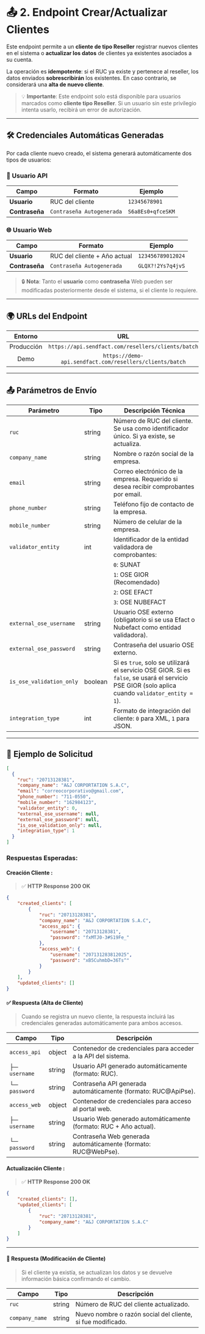 # 📤 2. Endpoint Crear/Actualizar Clientes

Este endpoint permite a un **cliente de tipo Reseller** registrar nuevos clientes en el sistema o **actualizar los datos** de clientes ya existentes asociados a su cuenta.

La operación es **idempotente**: si el RUC ya existe y pertenece al reseller, los datos enviados **sobrescribirán** los existentes. En caso contrario, se considerará una **alta de nuevo cliente**.

> 💡 **Importante**: Este endpoint solo está disponible para usuarios marcados como **cliente tipo Reseller**. Si un usuario sin este privilegio intenta usarlo, recibirá un error de autorización.

---

## 🛠️ Credenciales Automáticas Generadas

Por cada cliente nuevo creado, el sistema generará automáticamente dos tipos de usuarios:

### 🔐 Usuario API

|     Campo      |           Formato         |      Ejemplo      |
|----------------|---------------------------|-------------------|
|  **Usuario**   |       RUC del cliente     |   `12345678901`   |
| **Contraseña** | `Contraseña Autogenerada` | `S6a8Es0+qfceSKM` |

### 🌐 Usuario Web

|     Campo      |            Formato            |     Ejemplo      |
|----------------|-------------------------------|------------------|
|   **Usuario**  | RUC del cliente + Año actual  | `123456789012024`|
| **Contraseña** |   `Contraseña Autogenerada`   | `GLQX?!2Ys7q4jvS`|

> 🔒 **Nota**: Tanto el **usuario** como **contraseña** Web pueden ser modificadas posteriormente desde el sistema, si el cliente lo requiere.

---

## 🌍 URLs del Endpoint

| Entorno     | URL                                                            | Método |
|:-----------:|:--------------------------------------------------------------:|:------:|
| Producción  | `https://api.sendfact.com/resellers/clients/batch`|  POST  |
| Demo        | `https://demo-api.sendfact.com/resellers/clients/batch` |  POST  |

---

## 📤 Parámetros de Envío

| Parámetro               | Tipo     | Descripción Técnica                                                                 |
|-------------------------|----------|--------------------------------------------------------------------------------------|
| `ruc`                   | string   | Número de RUC del cliente. Se usa como identificador único. Si ya existe, se actualiza. |
| `company_name`          | string   | Nombre o razón social de la empresa.                                                |
| `email`                 | string   | Correo electrónico de la empresa. Requerido si desea recibir comprobantes por email. |
| `phone_number`          | string   | Teléfono fijo de contacto de la empresa.                                            |
| `mobile_number`         | string   | Número de celular de la empresa.                                                    |
| `validator_entity`      | int      | Identificador de la entidad validadora de comprobantes:                              |
|                         |          | `0`: SUNAT  |
|                         |          | `1`: OSE GIOR (Recomendado)         |
|                         |          | `2`: OSE EFACT        |
|                         |          | `3`: OSE NUBEFACT     |
| `external_ose_username` | string   | Usuario OSE externo (obligatorio si se usa Efact o Nubefact como entidad validadora). |
| `external_ose_password` | string   | Contraseña del usuario OSE externo.                                                 |
| `is_ose_validation_only`| boolean  | Si es `true`, solo se utilizará el servicio OSE GIOR. Si es `false`, se usará el servicio PSE GIOR (solo aplica cuando `validator_entity = 1`). |
| `integration_type`      | int      | Formato de integración del cliente: `0` para XML, `1` para JSON.                    |

---

## 🧾 Ejemplo de Solicitud

```json
[
  {
    "ruc": "20713128381",
    "company_name": "A&J CORPORTATION S.A.C",
    "email": "correocorporativo@gmail.com",
    "phone_number": "711-0550",
    "mobile_number": "162984123",
    "validator_entity": 0,
    "external_ose_username": null,
    "external_ose_password": null,
    "is_ose_validation_only": null,
    "integration_type": 1
  }
]
```

###  **Respuestas Esperadas:**

####  **Creación Cliente :**
> ✅ **HTTP Response 200 OK**
```json
{
    "created_clients": [
        {
            "ruc": "20713128381",
            "company_name": "A&J CORPORTATION S.A.C",
            "access_api": {
                "username": "20713128381",
                "password": "fxMTJ0-3#S19Fe_"
            },
            "access_web": {
                "username": "207131283812025",
                "password": "xB5CuhmbD=36Ts^"
            }
        }
    ],
    "updated_clients": []
}
```
#### ✅ Respuesta (Alta de Cliente)

> Cuando se registra un nuevo cliente, la respuesta incluirá las credenciales generadas automáticamente para ambos accesos.

| Campo                  | Tipo     | Descripción                                                                         |
|------------------------|----------|-------------------------------------------------------------------------------------|
| `access_api`           | object   | Contenedor de credenciales para acceder a la API del sistema.                      |
| ├─ `username`          | string   | Usuario API generado automáticamente (formato: RUC).                               |
| └─ `password`          | string   | Contraseña API generada automáticamente (formato: RUC@ApiPse).                     |
| `access_web`           | object   | Contenedor de credenciales para acceso al portal web.                              |
| ├─ `username`          | string   | Usuario Web generado automáticamente (formato: RUC + Año actual).                 |
| └─ `password`          | string   | Contraseña Web generada automáticamente (formato: RUC@WebPse).                     |


####  **Actualización Cliente :**
> ✅ **HTTP Response 200 OK**
```json
{
    "created_clients": [],
    "updated_clients": [
        {
            "ruc": "20713128381",
            "company_name": "A&J CORPORTATION S.A.C"
        }
    ]
}
```
---
#### 🔁 Respuesta (Modificación de Cliente)

> Si el cliente ya existía, se actualizan los datos y se devuelve información básica confirmando el cambio.

| Campo           | Tipo     | Descripción                                         |
|-----------------|----------|------------------------------------------------------|
| `ruc`           | string   | Número de RUC del cliente actualizado.              |
| `company_name`  | string   | Nuevo nombre o razón social del cliente, si fue modificado. |

